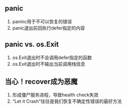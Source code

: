 ## panic
1. paninc用于不可以恢复的错误
2. panic退出前回执行defer指定的内容


## panic vs. os.Exit
1. os.Exit退出时不会调用defer指定的函数
2. os.Exit退出时不输出当前调用栈信息

## 当心！recover成为恶魔
1. 形成僵尸服务进程，导致health check失效
2. “Let it Crash”往往是我们恢复不确定性错误的最好方法